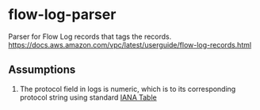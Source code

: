 # flow-log-parser
Parser for Flow Log records that tags the records. https://docs.aws.amazon.com/vpc/latest/userguide/flow-log-records.html

## Assumptions
1. The protocol field in logs is numeric, which is to its corresponding protocol string using standard [IANA Table](https://www.iana.org/assignments/protocol-numbers/protocol-numbers.xhtml)
